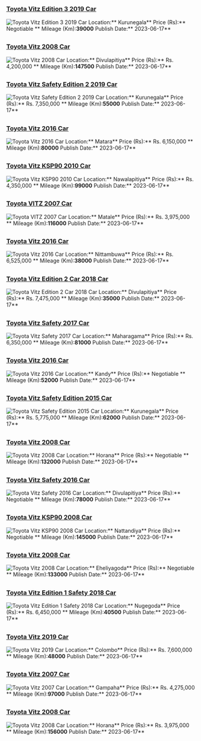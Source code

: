 
##        
### [Toyota Vitz Edition 3 2019 Car](https://riyasewana.com/buy/toyota-vitz-edition-sale-kurunegala-6500289)
![Toyota Vitz Edition 3 2019 Car](//riyasewana.com/thumb/thumbtoyota-vitz-edition-2019-178445112301.jpg)
Location:** Kurunegala**
Price (Rs):** Negotiable **
Mileage (Km):**39000**
Publish Date:** 2023-06-17**

##        
### [Toyota Vitz 2008 Car](https://riyasewana.com/buy/toyota-vitz-sale-divulapitiya-6500236)
![Toyota Vitz 2008 Car](//riyasewana.com/thumb/thumbtoyota-vitz-1783938471.jpg)
Location:** Divulapitiya**
Price (Rs):** Rs. 4,200,000 **
Mileage (Km):**147500**
Publish Date:** 2023-06-17**

##        
### [Toyota Vitz Safety Edition 2 2019 Car](https://riyasewana.com/buy/toyota-vitz-safety-sale-kurunegala-6500101)
![Toyota Vitz Safety Edition 2 2019 Car](//riyasewana.com/thumb/thumbtoyota-vitz-safety-2019-178260112981.jpg)
Location:** Kurunegala**
Price (Rs):** Rs. 7,350,000 **
Mileage (Km):**55000**
Publish Date:** 2023-06-17**

##        
### [Toyota Vitz 2016 Car](https://riyasewana.com/buy/toyota-vitz-sale-matara-6500079)
![Toyota Vitz 2016 Car](//riyasewana.com/thumb/thumbtoyota-vitz-2016-178232812461.jpg)
Location:** Matara**
Price (Rs):** Rs. 6,150,000 **
Mileage (Km):**80000**
Publish Date:** 2023-06-17**

##        
### [Toyota Vitz KSP90 2010 Car](https://riyasewana.com/buy/toyota-vitz-ksp90-sale-nawalapitiya-6499917)
![Toyota Vitz KSP90 2010 Car](//riyasewana.com/thumb/thumbtoyota-vitz-ksp90-2010-178091612381.jpg)
Location:** Nawalapitiya**
Price (Rs):** Rs. 4,350,000 **
Mileage (Km):**99000**
Publish Date:** 2023-06-17**

##        
### [Toyota VITZ 2007 Car](https://riyasewana.com/buy/toyota-vitz-sale-matale-6499708)
![Toyota VITZ 2007 Car](//riyasewana.com/thumb/thumbtoyota-vitz-2007-177510512331.jpg)
Location:** Matale**
Price (Rs):** Rs. 3,975,000 **
Mileage (Km):**116000**
Publish Date:** 2023-06-17**

##        
### [Toyota Vitz 2016 Car](https://riyasewana.com/buy/toyota-vitz-sale-nittambuwa-6499629)
![Toyota Vitz 2016 Car](//riyasewana.com/thumb/thumbtoyota-vitz-led-177424921.jpg)
Location:** Nittambuwa**
Price (Rs):** Rs. 6,525,000 **
Mileage (Km):**38000**
Publish Date:** 2023-06-17**

##        
### [Toyota Vitz Edition 2 Car 2018 Car](https://riyasewana.com/buy/toyota-vitz-edition-sale-divulapitiya-6499544)
![Toyota Vitz Edition 2 Car 2018 Car](//riyasewana.com/thumb/thumbtoyota-toyota-vitz-2018-177353512381.jpg)
Location:** Divulapitiya**
Price (Rs):** Rs. 7,475,000 **
Mileage (Km):**35000**
Publish Date:** 2023-06-17**

##        
### [Toyota Vitz Safety 2017 Car](https://riyasewana.com/buy/toyota-vitz-safety-sale-maharagama-6499499)
![Toyota Vitz Safety 2017 Car](//riyasewana.com/thumb/thumbtoyota-vitz-safety-17730484181.jpg)
Location:** Maharagama**
Price (Rs):** Rs. 6,350,000 **
Mileage (Km):**81000**
Publish Date:** 2023-06-17**

##        
### [Toyota Vitz 2016 Car](https://riyasewana.com/buy/toyota-vitz-sale-kandy-6499452)
![Toyota Vitz 2016 Car](//riyasewana.com/thumb/thumbtoyota-vitz-177262222611.jpg)
Location:** Kandy**
Price (Rs):** Negotiable **
Mileage (Km):**52000**
Publish Date:** 2023-06-17**

##        
### [Toyota Vitz Safety Edition 2015 Car](https://riyasewana.com/buy/toyota-vitz-safety-sale-kurunegala-6499244)
![Toyota Vitz Safety Edition 2015 Car](//riyasewana.com/thumb/thumbtoyota-vitz-safety-17655174801.jpg)
Location:** Kurunegala**
Price (Rs):** Rs. 5,775,000 **
Mileage (Km):**62000**
Publish Date:** 2023-06-17**

##        
### [Toyota Vitz 2008 Car](https://riyasewana.com/buy/toyota-vitz-sale-horana-6499243)
![Toyota Vitz 2008 Car](//riyasewana.com/thumb/thumbtoyota-vitz-2008-176551112791.jpg)
Location:** Horana**
Price (Rs):** Negotiable **
Mileage (Km):**132000**
Publish Date:** 2023-06-17**

##        
### [Toyota Vitz Safety 2016 Car](https://riyasewana.com/buy/toyota-vitz-safety-sale-divulapitiya-6499228)
![Toyota Vitz Safety 2016 Car](//riyasewana.com/thumb/thumbtoyota-vitz-safety-1765326721.jpg)
Location:** Divulapitiya**
Price (Rs):** Negotiable **
Mileage (Km):**78000**
Publish Date:** 2023-06-17**

##        
### [Toyota Vitz KSP90 2008 Car](https://riyasewana.com/buy/toyota-vitz-ksp90-sale-nattandiya-6499174)
![Toyota Vitz KSP90 2008 Car](//riyasewana.com/thumb/thumbtoyota-vitz-ksp90-2008-176442812851.jpg)
Location:** Nattandiya**
Price (Rs):** Negotiable **
Mileage (Km):**145000**
Publish Date:** 2023-06-17**

##        
### [Toyota Vitz 2008 Car](https://riyasewana.com/buy/toyota-vitz-sale-eheliyagoda-6499171)
![Toyota Vitz 2008 Car](//riyasewana.com/thumb/thumbtoyota-vitz-2008-176431712461.jpg)
Location:** Eheliyagoda**
Price (Rs):** Negotiable **
Mileage (Km):**133000**
Publish Date:** 2023-06-17**

##        
### [Toyota Vitz Edition 1 Safety 2018 Car](https://riyasewana.com/buy/toyota-vitz-edition-sale-nugegoda-6499097)
![Toyota Vitz Edition 1 Safety 2018 Car](//riyasewana.com/thumb/thumbtoyota-vitz-edition-2018-176241812081.jpg)
Location:** Nugegoda**
Price (Rs):** Rs. 6,450,000 **
Mileage (Km):**40500**
Publish Date:** 2023-06-17**

##        
### [Toyota Vitz 2019 Car](https://riyasewana.com/buy/toyota-vitz-sale-colombo-6499061)
![Toyota Vitz 2019 Car](//riyasewana.com/thumb/thumbtoyota-vitz-2019-176121412461.jpg)
Location:** Colombo**
Price (Rs):** Rs. 7,600,000 **
Mileage (Km):**48000**
Publish Date:** 2023-06-17**

##        
### [Toyota Vitz 2007 Car](https://riyasewana.com/buy/toyota-vitz-sale-gampaha-6499031)
![Toyota Vitz 2007 Car](//riyasewana.com/thumb/thumbtoyota-vitz-2007-175573112831.jpg)
Location:** Gampaha**
Price (Rs):** Rs. 4,275,000 **
Mileage (Km):**97000**
Publish Date:** 2023-06-17**

##        
### [Toyota Vitz 2008 Car](https://riyasewana.com/buy/toyota-vitz-sale-horana-6498953)
![Toyota Vitz 2008 Car](//riyasewana.com/thumb/thumbtoyota-vits-2008-171493012341.jpg)
Location:** Horana**
Price (Rs):** Rs. 3,975,000 **
Mileage (Km):**156000**
Publish Date:** 2023-06-17**
